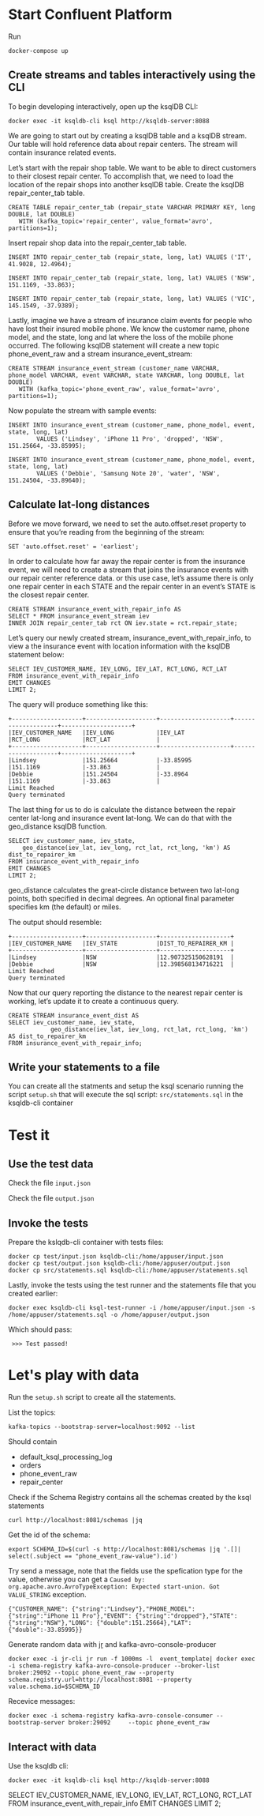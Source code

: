 # Start Confluent Platform

Run

    docker-compose up

## Create streams and tables interactively using the CLI

To begin developing interactively, open up the ksqlDB CLI:

    docker exec -it ksqldb-cli ksql http://ksqldb-server:8088
    
We are going to start out by creating a ksqlDB table and a ksqlDB stream. Our table will hold reference data about repair centers. The stream will contain insurance related events.

Let’s start with the repair shop table. We want to be able to direct customers to their closest repair center. To accomplish that, we need to load the location of the repair shops into another ksqlDB table. Create the ksqlDB repair_center_tab table.

    CREATE TABLE repair_center_tab (repair_state VARCHAR PRIMARY KEY, long DOUBLE, lat DOUBLE)
       WITH (kafka_topic='repair_center', value_format='avro', partitions=1);

Insert repair shop data into the repair_center_tab table.


    INSERT INTO repair_center_tab (repair_state, long, lat) VALUES ('IT', 41.9028, 12.4964);
    
    INSERT INTO repair_center_tab (repair_state, long, lat) VALUES ('NSW', 151.1169, -33.863);

    INSERT INTO repair_center_tab (repair_state, long, lat) VALUES ('VIC', 145.1549, -37.9389);

Lastly, imagine we have a stream of insurance claim events for people who have lost their insured mobile phone. We know the customer name, phone model, and the state, long and lat where the loss of the mobile phone occurred. The following ksqlDB statement will create a new topic phone_event_raw and a stream insurance_event_stream:

    CREATE STREAM insurance_event_stream (customer_name VARCHAR, phone_model VARCHAR, event VARCHAR, state VARCHAR, long DOUBLE, lat DOUBLE)
       WITH (kafka_topic='phone_event_raw', value_format='avro', partitions=1);

Now populate the stream with sample events:

    INSERT INTO insurance_event_stream (customer_name, phone_model, event, state, long, lat)
            VALUES ('Lindsey', 'iPhone 11 Pro', 'dropped', 'NSW', 151.25664, -33.85995);

    INSERT INTO insurance_event_stream (customer_name, phone_model, event, state, long, lat)
            VALUES ('Debbie', 'Samsung Note 20', 'water', 'NSW', 151.24504, -33.89640);

## Calculate lat-long distances

Before we move forward, we need to set the auto.offset.reset property to ensure that you’re reading from the beginning of the stream:
    
    SET 'auto.offset.reset' = 'earliest';

In order to calculate how far away the repair center is from the insurance event, we will need to create a stream that joins the insurance events with our repair center reference data. or this use case, let’s assume there is only one repair center in each STATE and the repair center in an event’s STATE is the closest repair center.

    CREATE STREAM insurance_event_with_repair_info AS
    SELECT * FROM insurance_event_stream iev
    INNER JOIN repair_center_tab rct ON iev.state = rct.repair_state;

Let’s query our newly created stream, insurance_event_with_repair_info, to view a the insurance event with location information with the ksqlDB statement below:

    SELECT IEV_CUSTOMER_NAME, IEV_LONG, IEV_LAT, RCT_LONG, RCT_LAT
    FROM insurance_event_with_repair_info
    EMIT CHANGES
    LIMIT 2;

The query will produce something like this:

    +--------------------+--------------------+--------------------+--------------------+--------------------+
    |IEV_CUSTOMER_NAME   |IEV_LONG            |IEV_LAT             |RCT_LONG            |RCT_LAT             |
    +--------------------+--------------------+--------------------+--------------------+--------------------+
    |Lindsey             |151.25664           |-33.85995           |151.1169            |-33.863             |
    |Debbie              |151.24504           |-33.8964            |151.1169            |-33.863             |
    Limit Reached
    Query terminated

The last thing for us to do is calculate the distance between the repair center lat-long and insurance event lat-long. We can do that with the geo_distance ksqlDB function.

    SELECT iev_customer_name, iev_state,
        geo_distance(iev_lat, iev_long, rct_lat, rct_long, 'km') AS dist_to_repairer_km
    FROM insurance_event_with_repair_info
    EMIT CHANGES
    LIMIT 2;

geo_distance calculates the great-circle distance between two lat-long points, both specified in decimal degrees. An optional final parameter specifies km (the default) or miles.

The output should resemble:

    +--------------------+--------------------+--------------------+
    |IEV_CUSTOMER_NAME   |IEV_STATE           |DIST_TO_REPAIRER_KM |
    +--------------------+--------------------+--------------------+
    |Lindsey             |NSW                 |12.907325150628191  |
    |Debbie              |NSW                 |12.398568134716221  |
    Limit Reached
    Query terminated

Now that our query reporting the distance to the nearest repair center is working, let’s update it to create a continuous query.

    CREATE STREAM insurance_event_dist AS
    SELECT iev_customer_name, iev_state,
                geo_distance(iev_lat, iev_long, rct_lat, rct_long, 'km') AS dist_to_repairer_km
    FROM insurance_event_with_repair_info;

## Write your statements to a file

You can create all the statments and setup the ksql scenario running the script ```setup.sh``` that will execute the sql script: ```src/statements.sql``` in the ksqldb-cli container

# Test it
## Use the test data

Check the file ```input.json```

Check the file ```output.json```

## Invoke the tests

Prepare the kslqdb-cli container with tests files:

    docker cp test/input.json ksqldb-cli:/home/appuser/input.json
    docker cp test/output.json ksqldb-cli:/home/appuser/output.json
    docker cp src/statements.sql ksqldb-cli:/home/appuser/statements.sql


Lastly, invoke the tests using the test runner and the statements file that you created earlier:

    docker exec ksqldb-cli ksql-test-runner -i /home/appuser/input.json -s /home/appuser/statements.sql -o /home/appuser/output.json

Which should pass:

	 >>> Test passed!

# Let's play with data

Run the ```setup.sh``` script to create all the statements.

List the topics:

    kafka-topics --bootstrap-server=localhost:9092 --list

Should contain

* default_ksql_processing_log
* orders
* phone_event_raw
* repair_center

Check if the Schema Registry contains all the schemas created by the ksql statements

    curl http://localhost:8081/schemas |jq

Get the id of the schema:

    export SCHEMA_ID=$(curl -s http://localhost:8081/schemas |jq '.[]| select(.subject == "phone_event_raw-value").id')

Try send a message, note that the fields use the spefication type for the value, otherwise you can get a ```Caused by: org.apache.avro.AvroTypeException: Expected start-union. Got VALUE_STRING``` exception.

    {"CUSTOMER_NAME": {"string":"Lindsey"},"PHONE_MODEL": {"string":"iPhone 11 Pro"},"EVENT": {"string":"dropped"},"STATE": {"string":"NSW"},"LONG": {"double":151.25664},"LAT": {"double":-33.85995}}
    
Generate random data with [jr](https://github.com/ugol/jr) and kafka-avro-console-producer
       
    docker exec -i jr-cli jr run -f 1000ms -l  event_template| docker exec -i schema-registry kafka-avro-console-producer --broker-list broker:29092 --topic phone_event_raw --property schema.registry.url=http://localhost:8081 --property value.schema.id=$SCHEMA_ID

Recevice messages:

    docker exec -i schema-registry kafka-avro-console-consumer --bootstrap-server broker:29092     --topic phone_event_raw


## Interact with data

Use the ksqldb cli:

    docker exec -it ksqldb-cli ksql http://ksqldb-server:8088


  SELECT IEV_CUSTOMER_NAME, IEV_LONG, IEV_LAT, RCT_LONG, RCT_LAT FROM insurance_event_with_repair_info EMIT CHANGES LIMIT 2;
  
